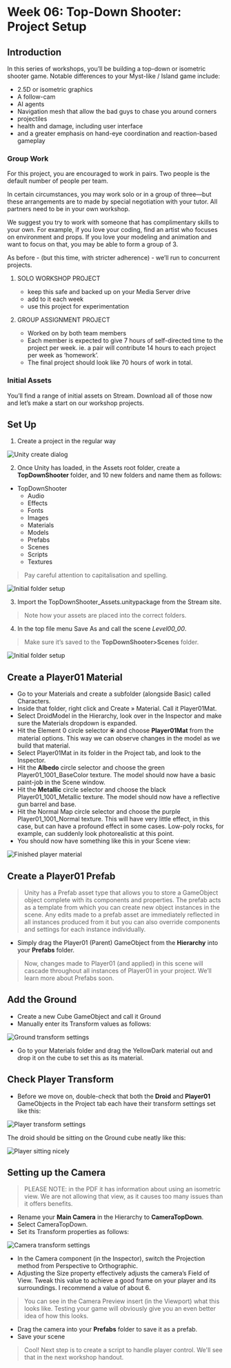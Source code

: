 # Week 06: Top-Down Shooter: Project Setup

## Introduction

In this series of workshops, you’ll be building a top-down or isometric shooter game. Notable differences to your Myst-like / Island game include:

- 2.5D or isometric graphics
- A follow-cam
- AI agents
- Navigation mesh that allow the bad guys to chase you around corners
- projectiles
- health and damage, including user interface
- and a greater emphasis on hand-eye coordination and reaction-based gameplay

### Group Work

For this project, you are encouraged to work in pairs. Two people is the default number of people per team.

In certain circumstances, you may work solo or in a group of three—but these arrangements are to made by special negotiation with your tutor. All partners need to be in your own workshop.

We suggest you try to work with someone that has complimentary skills to your own. For example, if you love your coding, find an artist who focuses on environment and props. If you love your modeling and animation and want to focus on that, you may be able to form a group of 3.

As before - (but this time, with stricter adherence) - we’ll run to concurrent projects.

1. SOLO WORKSHOP PROJECT

    - keep this safe and backed up on your Media Server drive
    - add to it each week
    - use this project for experimentation

2. GROUP ASSIGNMENT PROJECT

   - Worked on by both team members
   - Each member is expected to give 7 hours of self-directed time to the project per week. ie. a pair will contribute 14 hours to each project per week as ‘homework’.
   - The final project should look like 70 hours of work in total.

### Initial Assets

You’ll find a range of initial assets on Stream. Download all of those now and let’s make a start on our workshop projects.

## Set Up

1. Create a project in the regular way

![Unity create dialog](images/week06_create.png)

2. Once Unity has loaded, in the Assets root folder, create a **TopDownShooter** folder, and 10 new folders and name them as follows:
- TopDownShooter
    - Audio
    - Effects
    - Fonts
    - Images
    - Materials
    - Models
    - Prefabs
    - Scenes
    - Scripts
    - Textures

> Pay careful attention to capitalisation and spelling.

![Initial folder setup](images/week06_folders.png)

3. Import the TopDownShooter_Assets.unitypackage from the Stream site.

> Note how your assets are placed into the correct folders.

4. In the top file menu Save As and call the scene *Level00_00*.

> Make sure it’s saved to the **TopDownShooter>Scenes** folder.

![Initial folder setup](images/week06_saveScene.png)

## Create a Player01 Material

- Go to your Materials and create a subfolder (alongside Basic) called Characters.
- Inside that folder, right click and Create » Material.
Call it Player01Mat.
- Select DroidModel in the Hierarchy, look over in the Inspector and make sure the Materials dropdown is expanded.
- Hit the Element 0 circle selector &#10687; and choose **Player01Mat** from the material options. This way we can observe changes in the model as we build that material.
- Select Player01Mat in its folder in the Project tab, and look to the Inspector.
- Hit the **Albedo** circle selector and choose the green Player01_1001_BaseColor texture. The model should now have a basic paint-job in the Scene window.
- Hit the **Metallic** circle selector and choose the black Player01_1001_Metallic texture. The model should now have a reflective gun barrel and base.
- Hit the Normal Map circle selector and choose the purple Player01_1001_Normal texture. This will have very little effect, in this case, but can have a profound effect in some cases. Low-poly rocks, for example, can suddenly look photorealistic at this point.
- You should now have something like this in your Scene view:

![Finished player material](images/week06_playerMaterial.png)

## Create a Player01 Prefab
> Unity has a Prefab asset type that allows you to store a GameObject object complete with its components and properties. The prefab acts as a template from which you can create new object instances in the scene. Any edits made to a prefab asset are immediately reflected in all instances produced from it but you can also override components and settings for each instance individually.

- Simply drag the Player01 (Parent) GameObject from the **Hierarchy** into your **Prefabs** folder.

> Now, changes made to Player01 (and applied) in this scene will cascade throughout all instances of Player01 in your project. We’ll learn more about Prefabs soon.

## Add the Ground

- Create a new Cube GameObject and call it Ground
- Manually enter its Transform values as follows:

![Ground transform settings](images/week06_groundTransform.png)

- Go to your Materials folder and drag the YellowDark material out and drop it on the cube to set this as its material.

## Check Player Transform

- Before we move on, double-check that both the **Droid** and **Player01** GameObjects in the Project tab each have their transform settings set like this:

![Player transform settings](images/week06_playerTransform.png)

The droid should be sitting on the Ground cube neatly like this:

![Player sitting nicely](images/week06_playerSitting.png)

## Setting up the Camera

> PLEASE NOTE: in the PDF it has information about using an isometric view. We are not allowing that view, as it causes too many issues than it offers benefits.

- Rename your **Main Camera** in the Hierarchy to **CameraTopDown**.
- Select CameraTopDown.
- Set its Transform properties as follows:

![Camera transform settings](images/week06_cameraTransform.png)

- In the Camera component (in the Inspector), switch the Projection method from Perspective to Orthographic.
- Adjusting the Size property effectively adjusts the camera’s Field of View. Tweak this value to achieve a good frame on your player and its surroundings. I recommend a value of about 6.

> You can see in the Camera Preview insert (in the Viewport) what this looks like. Testing your game will obviously give you an even better idea of how this looks.

- Drag the camera into your **Prefabs** folder to save it as a prefab.
- Save your scene

>  Cool! Next step is to create a script to handle player control. We'll see that in the next workshop handout.
